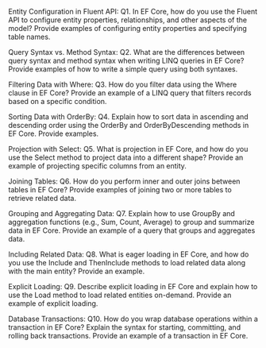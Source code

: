 Entity Configuration in Fluent API:
Q1. In EF Core, how do you use the Fluent API to configure entity properties, relationships, and other aspects of the model? Provide examples of configuring entity properties and specifying table names.

Query Syntax vs. Method Syntax:
Q2. What are the differences between query syntax and method syntax when writing LINQ queries in EF Core? Provide examples of how to write a simple query using both syntaxes.

Filtering Data with Where:
Q3. How do you filter data using the Where clause in EF Core? Provide an example of a LINQ query that filters records based on a specific condition.

Sorting Data with OrderBy:
Q4. Explain how to sort data in ascending and descending order using the OrderBy and OrderByDescending methods in EF Core. Provide examples.

Projection with Select:
Q5. What is projection in EF Core, and how do you use the Select method to project data into a different shape? Provide an example of projecting specific columns from an entity.

Joining Tables:
Q6. How do you perform inner and outer joins between tables in EF Core? Provide examples of joining two or more tables to retrieve related data.

Grouping and Aggregating Data:
Q7. Explain how to use GroupBy and aggregation functions (e.g., Sum, Count, Average) to group and summarize data in EF Core. Provide an example of a query that groups and aggregates data.

Including Related Data:
Q8. What is eager loading in EF Core, and how do you use the Include and ThenInclude methods to load related data along with the main entity? Provide an example.

Explicit Loading:
Q9. Describe explicit loading in EF Core and explain how to use the Load method to load related entities on-demand. Provide an example of explicit loading.

Database Transactions:
Q10. How do you wrap database operations within a transaction in EF Core? Explain the syntax for starting, committing, and rolling back transactions. Provide an example of a transaction in EF Core.

